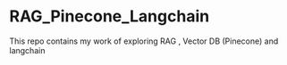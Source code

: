 # RAG_Pinecone_Langchain
This repo contains my work of exploring RAG , Vector DB (Pinecone) and langchain
